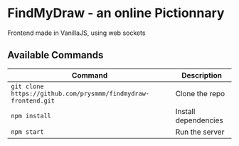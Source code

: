 # FindMyDraw - an online Pictionnary

Frontend made in VanillaJS, using web sockets

## Available Commands
| Command | Description |
|---------|-------------|
|`git clone https://github.com/prysmmm/findmydraw-frontend.git `| Clone the repo|
| `npm install` | Install dependencies |
| `npm start` | Run the server |
